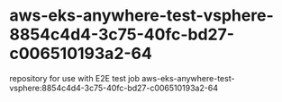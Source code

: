 # aws-eks-anywhere-test-vsphere-8854c4d4-3c75-40fc-bd27-c006510193a2-64
repository for use with E2E test job aws-eks-anywhere-test-vsphere:8854c4d4-3c75-40fc-bd27-c006510193a2-64
